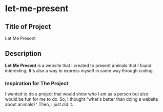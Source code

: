 # let-me-present

## Title of Project
Let Me Present

## Description
**Let Me Present** is a website that I created to present animals that I found interesting. It's also a way to express myself in some way through coding.

### Inspiration for The Project
I wanted to do a project that would show who I am as a person but also would be fun for me to do. So, I thought "what's better than doing a website about animals?" Then, I just did it.
